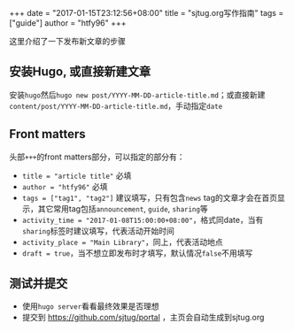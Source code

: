 +++
date = "2017-01-15T23:12:56+08:00"
title = "sjtug.org写作指南"
tags = ["guide"]
author = "htfy96"
+++

这里介绍了一下发布新文章的步骤

## 安装Hugo, 或直接新建文章
安装`hugo`然后`hugo new post/YYYY-MM-DD-article-title.md`；或直接新建`content/post/YYYY-MM-DD-article-title.md`，手动指定`date`

## Front matters
头部`+++`的front matters部分，可以指定的部分有：

- `title = "article title"` 必填
- `author = "htfy96"` 必填
- `tags = ["tag1", "tag2"]` 建议填写，只有包含`news` tag的文章才会在首页显示，其它常用tag包括`announcement`, `guide`, `sharing`等
- `activity_time = "2017-01-08T15:00:00+08:00"`，格式同date，当有`sharing`标签时建议填写，代表活动开始时间
- `activity_place = "Main Library"`，同上，代表活动地点
- `draft = true`，当不想立即发布时才填写，默认情况`false`不用填写

## 测试并提交
- 使用`hugo server`看看最终效果是否理想
- 提交到 https://github.com/sjtug/portal ，主页会自动生成到sjtug.org

